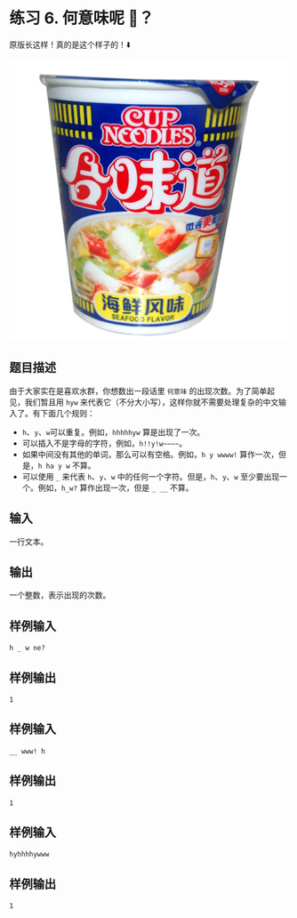 # 练习 6. 何意味呢 🍲？

原版长这样！真的是这个样子的！⬇️

![hyw](hyw.jpg)

## 题目描述

由于大家实在是喜欢水群，你想数出一段话里 `何意味` 的出现次数。为了简单起见，我们暂且用 `hyw` 来代表它（不分大小写），这样你就不需要处理复杂的中文输入了。有下面几个规则：

- `h`、`y`、`w`可以重复。例如，`hhhhhyw` 算是出现了一次。
- 可以插入不是字母的字符，例如，`h!!y!w~~~~`。
- 如果中间没有其他的单词，那么可以有空格。例如，`h y wwww!` 算作一次，但是，`h ha y w` 不算。
- 可以使用 `_` 来代表 `h`、`y`、`w` 中的任何一个字符。但是，`h`、`y`、`w` 至少要出现一个。例如，`h_w?` 算作出现一次，但是 `_ __` 不算。

## 输入

一行文本。

## 输出

一个整数，表示出现的次数。

## 样例输入

```plain
h _ w ne?
```

## 样例输出

```plain
1
```

## 样例输入

```plain
__ www! h
```

## 样例输出

```plain
1
```

## 样例输入

```plain
hyhhhhywww
```

## 样例输出

```plain
1
```
